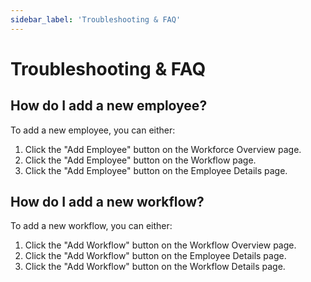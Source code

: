 ```yaml
--- 
sidebar_label: 'Troubleshooting & FAQ'
---
```


# Troubleshooting & FAQ

## How do I add a new employee?

To add a new employee, you can either: 

1. Click the "Add Employee" button on the Workforce Overview page.
2. Click the "Add Employee" button on the Workflow page.
3. Click the "Add Employee" button on the Employee Details page.

## How do I add a new workflow?

To add a new workflow, you can either: 

1. Click the "Add Workflow" button on the Workflow Overview page.
2. Click the "Add Workflow" button on the Employee Details page.
3. Click the "Add Workflow" button on the Workflow Details page.

